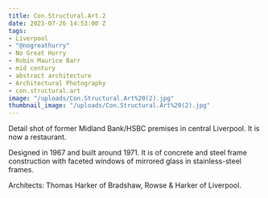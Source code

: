```yaml
---
title: Con.Structural.Art.2
date: 2023-07-26 14:53:00 Z
tags:
- Liverpool
- "@nogreathurry"
- No Great Hurry
- Robin Maurice Barr
- mid century
- abstract architecture
- Architectural Photography
- con.structural.art
image: "/uploads/Con.Structural.Art%20(2).jpg"
thumbnail_image: "/uploads/Con.Structural.Art%20(2).jpg"
---
```


Detail shot of former Midland Bank/HSBC premises in central Liverpool. It is now a restaurant.

Designed in 1967 and built around 1971. It is of concrete and steel frame construction with faceted windows of mirrored glass in stainless-steel frames. 

Architects: Thomas Harker of Bradshaw, Rowse & Harker of Liverpool.
